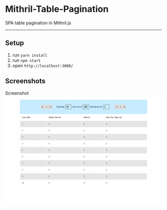# Mithril-Table-Pagination
SPA table pagination in Mithril.js

---
## Setup
1. run `yarn install` 
2. run `npm start` 
3. open `http://localhost:3000/`

## Screenshots
Screenshot
![Screenshot](https://raw.githubusercontent.com/MrRajatSharma/Mithril-Table-Pagination/master/screenshot.png "Screenshot")
